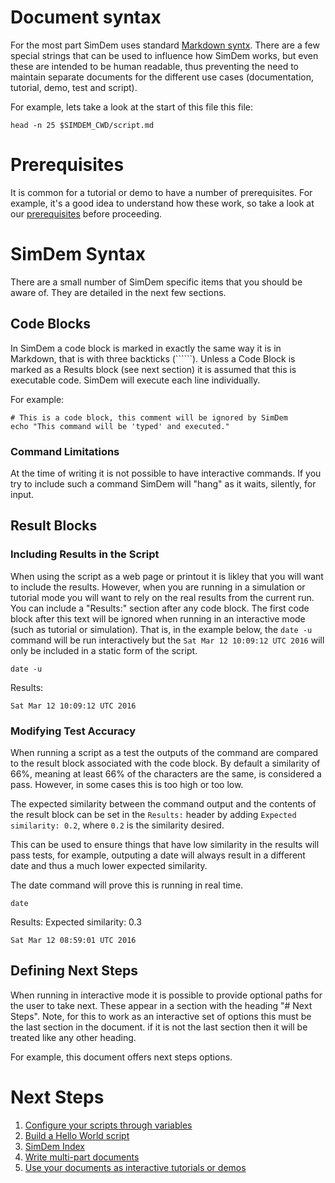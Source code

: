 # Document syntax

For the most part SimDem uses standard
[Markdown syntx](https://daringfireball.net/projects/markdown/syntax). There
are a few special strings that can be used to influence how SimDem
works, but even these are intended to be human readable, thus
preventing the need to maintain separate documents for the different
use cases (documentation, tutorial, demo, test and script).

For example, lets take a look at the start of this file this file:

```
head -n 25 $SIMDEM_CWD/script.md 
```

# Prerequisites

It is common for a tutorial or demo to have a number of
prerequisites. For example, it's a good idea to understand how these
work, so take a look at our [prerequisites](../prerequisites/script.md)
before proceeding.

# SimDem Syntax

There are a small number of SimDem specific items that you should be
aware of. They are detailed in the next few sections.

## Code Blocks

In SimDem a code block is marked in exactly the same way it is in
Markdown, that is with three backticks (``````). Unless a Code Block
is marked as a Results block (see next section) it is assumed that
this is executable code. SimDem will execute each line individually.

For example:

```
# This is a code block, this comment will be ignored by SimDem
echo "This command will be 'typed' and executed."
```

### Command Limitations

At the time of writing it is not possible to have interactive
commands. If you try to include such a command SimDem will "hang" as
it waits, silently, for input.

## Result Blocks

### Including Results in the Script

When using the script as a web page or printout it is likley that you
will want to include the results. However, when you are running in a
simulation or tutorial mode you will want to rely on the real results
from the current run. You can include a "Results:" section after any
code block. The first code block after this text will be ignored when
running in an interactive mode (such as tutorial or simulation). That
is, in the example below, the `date -u` command will be run
interactively but the `Sat Mar 12 10:09:12 UTC 2016` will only be
included in a static form of the script.

```
date -u
```

Results:

```
Sat Mar 12 10:09:12 UTC 2016
```

### Modifying Test Accuracy

When running a script as a test the outputs of the command are
compared to the result block associated with the code block. By
default a similarity of 66%, meaning at least 66% of the characters
are the same, is considered a pass. However, in some cases this is too
high or too low.

The expected similarity between the command output and the contents of
the result block can be set in the `Results:` header by adding
`Expected similarity: 0.2`, where `0.2` is the similarity desired.

This can be used to ensure things that have low similarity in the results will pass tests, for example, outputing a date will always result in a different date and thus a much lower expected similarity.

The date command will prove this is running in real time.

```
date
```

Results: Expected similarity: 0.3

```
Sat Mar 12 08:59:01 UTC 2016
```

## Defining Next Steps

When running in interactive mode it is possible to provide optional
paths for the user to take next. These appear in a section with the
heading "# Next Steps". Note, for this to work as an interactive set
of options this must be the last section in the document. if it is not
the last section then it will be treated like any other heading.

For example, this document offers next steps options.

# Next Steps

  1. [Configure your scripts through variables](../variables/script.md)
  2. [Build a Hello World script](../tutorial/script.md)
  3. [SimDem Index](../script.md)
  4. [Write multi-part documents](../multipart/script.md)
  5. [Use your documents as interactive tutorials or demos](../running/script.md)
